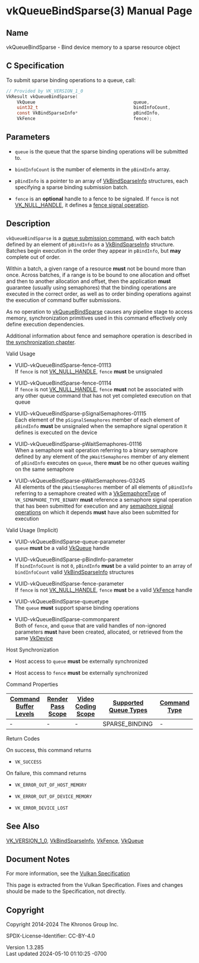 # vkQueueBindSparse(3) Manual Page

## Name

vkQueueBindSparse - Bind device memory to a sparse resource object



## <a href="#_c_specification" class="anchor"></a>C Specification

To submit sparse binding operations to a queue, call:

``` c
// Provided by VK_VERSION_1_0
VkResult vkQueueBindSparse(
    VkQueue                                     queue,
    uint32_t                                    bindInfoCount,
    const VkBindSparseInfo*                     pBindInfo,
    VkFence                                     fence);
```

## <a href="#_parameters" class="anchor"></a>Parameters

- `queue` is the queue that the sparse binding operations will be
  submitted to.

- `bindInfoCount` is the number of elements in the `pBindInfo` array.

- `pBindInfo` is a pointer to an array of
  [VkBindSparseInfo](https://registry.khronos.org/vulkan/specs/1.3-extensions/man/html/VkBindSparseInfo.html) structures, each specifying
  a sparse binding submission batch.

- `fence` is an **optional** handle to a fence to be signaled. If
  `fence` is not [VK_NULL_HANDLE](https://registry.khronos.org/vulkan/specs/1.3-extensions/man/html/VK_NULL_HANDLE.html), it defines a <a
  href="https://registry.khronos.org/vulkan/specs/1.3-extensions/html/vkspec.html#synchronization-fences-signaling"
  target="_blank" rel="noopener">fence signal operation</a>.

## <a href="#_description" class="anchor"></a>Description

`vkQueueBindSparse` is a <a
href="https://registry.khronos.org/vulkan/specs/1.3-extensions/html/vkspec.html#devsandqueues-submission"
target="_blank" rel="noopener">queue submission command</a>, with each
batch defined by an element of `pBindInfo` as a
[VkBindSparseInfo](https://registry.khronos.org/vulkan/specs/1.3-extensions/man/html/VkBindSparseInfo.html) structure. Batches begin
execution in the order they appear in `pBindInfo`, but **may** complete
out of order.

Within a batch, a given range of a resource **must** not be bound more
than once. Across batches, if a range is to be bound to one allocation
and offset and then to another allocation and offset, then the
application **must** guarantee (usually using semaphores) that the
binding operations are executed in the correct order, as well as to
order binding operations against the execution of command buffer
submissions.

As no operation to [vkQueueBindSparse](https://registry.khronos.org/vulkan/specs/1.3-extensions/man/html/vkQueueBindSparse.html) causes
any pipeline stage to access memory, synchronization primitives used in
this command effectively only define execution dependencies.

Additional information about fence and semaphore operation is described
in <a
href="https://registry.khronos.org/vulkan/specs/1.3-extensions/html/vkspec.html#synchronization"
target="_blank" rel="noopener">the synchronization chapter</a>.

Valid Usage

- <a href="#VUID-vkQueueBindSparse-fence-01113"
  id="VUID-vkQueueBindSparse-fence-01113"></a>
  VUID-vkQueueBindSparse-fence-01113  
  If `fence` is not [VK_NULL_HANDLE](https://registry.khronos.org/vulkan/specs/1.3-extensions/man/html/VK_NULL_HANDLE.html), `fence`
  **must** be unsignaled

- <a href="#VUID-vkQueueBindSparse-fence-01114"
  id="VUID-vkQueueBindSparse-fence-01114"></a>
  VUID-vkQueueBindSparse-fence-01114  
  If `fence` is not [VK_NULL_HANDLE](https://registry.khronos.org/vulkan/specs/1.3-extensions/man/html/VK_NULL_HANDLE.html), `fence`
  **must** not be associated with any other queue command that has not
  yet completed execution on that queue

- <a href="#VUID-vkQueueBindSparse-pSignalSemaphores-01115"
  id="VUID-vkQueueBindSparse-pSignalSemaphores-01115"></a>
  VUID-vkQueueBindSparse-pSignalSemaphores-01115  
  Each element of the `pSignalSemaphores` member of each element of
  `pBindInfo` **must** be unsignaled when the semaphore signal operation
  it defines is executed on the device

- <a href="#VUID-vkQueueBindSparse-pWaitSemaphores-01116"
  id="VUID-vkQueueBindSparse-pWaitSemaphores-01116"></a>
  VUID-vkQueueBindSparse-pWaitSemaphores-01116  
  When a semaphore wait operation referring to a binary semaphore
  defined by any element of the `pWaitSemaphores` member of any element
  of `pBindInfo` executes on `queue`, there **must** be no other queues
  waiting on the same semaphore

- <a href="#VUID-vkQueueBindSparse-pWaitSemaphores-03245"
  id="VUID-vkQueueBindSparse-pWaitSemaphores-03245"></a>
  VUID-vkQueueBindSparse-pWaitSemaphores-03245  
  All elements of the `pWaitSemaphores` member of all elements of
  `pBindInfo` referring to a semaphore created with a
  [VkSemaphoreType](https://registry.khronos.org/vulkan/specs/1.3-extensions/man/html/VkSemaphoreType.html) of `VK_SEMAPHORE_TYPE_BINARY`
  **must** reference a semaphore signal operation that has been
  submitted for execution and any <a
  href="https://registry.khronos.org/vulkan/specs/1.3-extensions/html/vkspec.html#synchronization-semaphores-signaling"
  target="_blank" rel="noopener">semaphore signal operations</a> on
  which it depends **must** have also been submitted for execution

Valid Usage (Implicit)

- <a href="#VUID-vkQueueBindSparse-queue-parameter"
  id="VUID-vkQueueBindSparse-queue-parameter"></a>
  VUID-vkQueueBindSparse-queue-parameter  
  `queue` **must** be a valid [VkQueue](https://registry.khronos.org/vulkan/specs/1.3-extensions/man/html/VkQueue.html) handle

- <a href="#VUID-vkQueueBindSparse-pBindInfo-parameter"
  id="VUID-vkQueueBindSparse-pBindInfo-parameter"></a>
  VUID-vkQueueBindSparse-pBindInfo-parameter  
  If `bindInfoCount` is not `0`, `pBindInfo` **must** be a valid pointer
  to an array of `bindInfoCount` valid
  [VkBindSparseInfo](https://registry.khronos.org/vulkan/specs/1.3-extensions/man/html/VkBindSparseInfo.html) structures

- <a href="#VUID-vkQueueBindSparse-fence-parameter"
  id="VUID-vkQueueBindSparse-fence-parameter"></a>
  VUID-vkQueueBindSparse-fence-parameter  
  If `fence` is not [VK_NULL_HANDLE](https://registry.khronos.org/vulkan/specs/1.3-extensions/man/html/VK_NULL_HANDLE.html), `fence`
  **must** be a valid [VkFence](https://registry.khronos.org/vulkan/specs/1.3-extensions/man/html/VkFence.html) handle

- <a href="#VUID-vkQueueBindSparse-queuetype"
  id="VUID-vkQueueBindSparse-queuetype"></a>
  VUID-vkQueueBindSparse-queuetype  
  The `queue` **must** support sparse binding operations

- <a href="#VUID-vkQueueBindSparse-commonparent"
  id="VUID-vkQueueBindSparse-commonparent"></a>
  VUID-vkQueueBindSparse-commonparent  
  Both of `fence`, and `queue` that are valid handles of non-ignored
  parameters **must** have been created, allocated, or retrieved from
  the same [VkDevice](https://registry.khronos.org/vulkan/specs/1.3-extensions/man/html/VkDevice.html)

Host Synchronization

- Host access to `queue` **must** be externally synchronized

- Host access to `fence` **must** be externally synchronized

Command Properties

| [Command Buffer Levels](#VkCommandBufferLevel) | [Render Pass Scope](#vkCmdBeginRenderPass) | [Video Coding Scope](#vkCmdBeginVideoCodingKHR) | [Supported Queue Types](#VkQueueFlagBits) | [Command Type](#fundamentals-queueoperation-command-types) |
|------------------------------------------------|--------------------------------------------|-------------------------------------------------|-------------------------------------------|------------------------------------------------------------|
| \-                                             | \-                                         | \-                                              | SPARSE_BINDING                            | \-                                                         |

Return Codes

On success, this command returns  
- `VK_SUCCESS`

On failure, this command returns  
- `VK_ERROR_OUT_OF_HOST_MEMORY`

- `VK_ERROR_OUT_OF_DEVICE_MEMORY`

- `VK_ERROR_DEVICE_LOST`

## <a href="#_see_also" class="anchor"></a>See Also

[VK_VERSION_1_0](https://registry.khronos.org/vulkan/specs/1.3-extensions/man/html/VK_VERSION_1_0.html),
[VkBindSparseInfo](https://registry.khronos.org/vulkan/specs/1.3-extensions/man/html/VkBindSparseInfo.html), [VkFence](https://registry.khronos.org/vulkan/specs/1.3-extensions/man/html/VkFence.html),
[VkQueue](https://registry.khronos.org/vulkan/specs/1.3-extensions/man/html/VkQueue.html)

## <a href="#_document_notes" class="anchor"></a>Document Notes

For more information, see the <a
href="https://registry.khronos.org/vulkan/specs/1.3-extensions/html/vkspec.html#vkQueueBindSparse"
target="_blank" rel="noopener">Vulkan Specification</a>

This page is extracted from the Vulkan Specification. Fixes and changes
should be made to the Specification, not directly.

## <a href="#_copyright" class="anchor"></a>Copyright

Copyright 2014-2024 The Khronos Group Inc.

SPDX-License-Identifier: CC-BY-4.0

Version 1.3.285  
Last updated 2024-05-10 01:10:25 -0700
